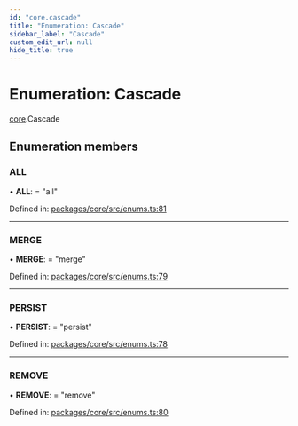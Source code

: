 ```yaml
---
id: "core.cascade"
title: "Enumeration: Cascade"
sidebar_label: "Cascade"
custom_edit_url: null
hide_title: true
---
```


# Enumeration: Cascade

[core](../modules/core.md).Cascade

## Enumeration members

### ALL

• **ALL**: = "all"

Defined in: [packages/core/src/enums.ts:81](https://github.com/mikro-orm/mikro-orm/blob/bcf1a0899b/packages/core/src/enums.ts#L81)

___

### MERGE

• **MERGE**: = "merge"

Defined in: [packages/core/src/enums.ts:79](https://github.com/mikro-orm/mikro-orm/blob/bcf1a0899b/packages/core/src/enums.ts#L79)

___

### PERSIST

• **PERSIST**: = "persist"

Defined in: [packages/core/src/enums.ts:78](https://github.com/mikro-orm/mikro-orm/blob/bcf1a0899b/packages/core/src/enums.ts#L78)

___

### REMOVE

• **REMOVE**: = "remove"

Defined in: [packages/core/src/enums.ts:80](https://github.com/mikro-orm/mikro-orm/blob/bcf1a0899b/packages/core/src/enums.ts#L80)

